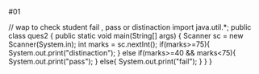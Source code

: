 #01

// wap to check student fail , pass or distinaction
import java.util.*;
public class ques2 {
    public static void main(String[] args) {
        Scanner sc = new Scanner(System.in);
        int marks = sc.nextInt();
        if(marks>=75){
            System.out.print("distinaction");
        }
        else if(marks>=40 && marks<75){
            System.out.print("pass");
        }
        else{
            System.out.print("fail");
        }
    }
}
